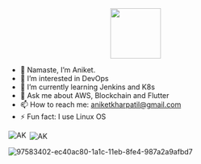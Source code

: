 
<!-- <p align="left"> <img src="https://komarev.com/ghpvc/?username=AniketKharpatil&label=Profile%20views&color=0e75b6&style=flat" alt="AK" /> </p> -->

<div id="header" align="center">
  <img src="https://media.giphy.com/media/M9gbBd9nbDrOTu1Mqx/giphy.gif" width="100"/>
</div>

- 🙏 Namaste, I’m Aniket.
- 👀 I’m interested in DevOps
- 🌱 I’m currently learning Jenkins and K8s
- 💬 Ask me about AWS, Blockchain and Flutter
- 📫 How to reach me: aniketkharpatil@gmail.com
- ⚡ Fun fact: I use Linux OS

<p><img  align="left" src="https://github-readme-stats.vercel.app/api/top-langs?username=AniketKharpatil&show_icons=true&locale=en&theme=dark&layout=compact" alt="AK" /></p>

<p>&nbsp;<img align="center" src="https://github-readme-stats.vercel.app/api?username=AniketKharpatil&show_icons=true&layout=compact&locale=en&theme=dark" alt="AK" /></p>

![97583402-ec40ac80-1a1c-11eb-8fe4-987a2a9afbd7](https://github.com/AniketKharpatil/AniketKharpatil/assets/70195348/2833e0b4-5e88-4940-a88e-c73bf763ae8f)


<!-- <img height="300" width="350" align="center" src="https://github-readme-streak-stats.herokuapp.com/?user=AniketKharpatil&" alt="AK" /> -->
